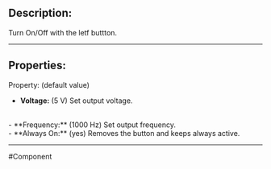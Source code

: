 ## Description:

Turn On/Off with the letf buttton.

---

## Properties:
Property: (default value)

- **Voltage:** (5 V)
   Set output voltage.
<br>
- **Frequency:**  (1000 Hz)
   Set output frequency.
<br>
- **Always On:** (yes)
   Removes the button and keeps always active.

---

#Component